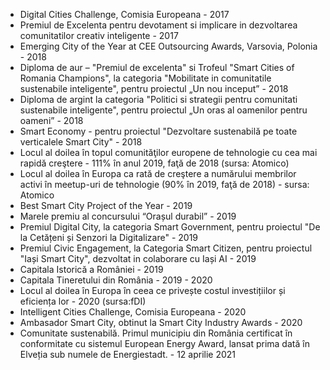 * Digital Cities Challenge, Comisia Europeana - 2017
* Premiul de Excelenta pentru devotament si implicare in dezvoltarea comunitatilor creativ inteligente - 2017
* Emerging City of the Year at CEE Outsourcing Awards, Varsovia, Polonia - 2018
* Diploma de aur – "Premiul de excelenta"  si Trofeul "Smart Cities of Romania Champions", la categoria "Mobilitate in comunitatile sustenabile inteligente", pentru proiectul „Un nou inceput” - 2018
* Diploma de argint la categoria "Politici si strategii pentru comunitati sustenabile inteligente", pentru proiectul „Un oras al oamenilor pentru oameni” - 2018
* Smart Economy - pentru proiectul "Dezvoltare sustenabilă pe toate verticalele Smart City" - 2018
* Locul al doilea în topul comunităţilor europene de tehnologie cu cea mai rapidă creştere - 111% în anul 2019, faţă de 2018 (sursa: Atomico)
* Locul al doilea în Europa ca rată de creştere a numărului membrilor activi în meetup-uri de tehnologie (90% în 2019, faţă de 2018) - sursa: Atomico
* Best Smart City Project of the Year - 2019
* Marele premiu al concursului “Orașul durabil” - 2019
* Premiul Digital City, la categoria Smart Government, pentru proiectul "De la Cetățeni și Senzori la Digitalizare" - 2019
* Premiul Civic Engagement, la Categoria Smart Citizen, pentru proiectul "Iași Smart City", dezvoltat in colaborare cu Iași AI - 2019
* Capitala Istorică a României - 2019
* Capitala Tineretului din România - 2019 - 2020
* Locul al doilea în Europa în ceea ce privește costul investițiilor și eficiența lor - 2020 (sursa:fDI)
* Intelligent Cities Challenge, Comisia Europeana - 2020
* Ambasador Smart City, obtinut la Smart City Industry Awards - 2020
* Comunitate sustenabilă. Primul municipiu din România certificat în conformitate cu sistemul European Energy Award, lansat prima dată în Elveția sub numele de Energiestadt. - 12 aprilie 2021